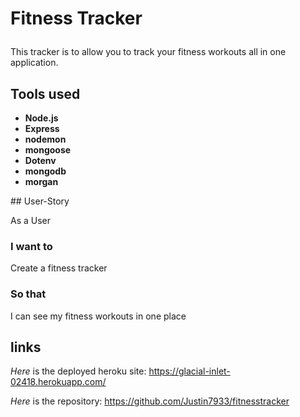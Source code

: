 # Fitness Tracker<p>
This tracker is to allow you to track your fitness workouts all in one application.<p>
## Tools used 
  <ul>
    <li><strong>Node.js</strong></li>
    <li><strong>Express</strong></li>
    <li><strong>nodemon</strong></li>
    <li><strong>mongoose</strong></li>
    <li><strong>Dotenv</strong></li>
    <li><strong>mongodb</strong></li>
    <li><strong>morgan</strong></li>
</ul><p>
## User-Story <p>
As a User

### I want to
  Create a fitness tracker

### So that 
I can see my fitness workouts in one place

## links 
*Here* is the deployed heroku site: https://glacial-inlet-02418.herokuapp.com/<p>
*Here* is the repository: https://github.com/Justin7933/fitnesstracker<p>
